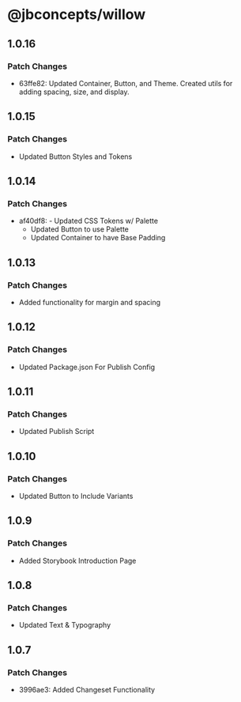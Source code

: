 # @jbconcepts/willow

## 1.0.16

### Patch Changes

- 63ffe82: Updated Container, Button, and Theme. Created utils for adding spacing, size, and display.

## 1.0.15

### Patch Changes

- Updated Button Styles and Tokens

## 1.0.14

### Patch Changes

- af40df8: - Updated CSS Tokens w/ Palette
  - Updated Button to use Palette
  - Updated Container to have Base Padding

## 1.0.13

### Patch Changes

- Added functionality for margin and spacing

## 1.0.12

### Patch Changes

- Updated Package.json For Publish Config

## 1.0.11

### Patch Changes

- Updated Publish Script

## 1.0.10

### Patch Changes

- Updated Button to Include Variants

## 1.0.9

### Patch Changes

- Added Storybook Introduction Page

## 1.0.8

### Patch Changes

- Updated Text & Typography

## 1.0.7

### Patch Changes

- 3996ae3: Added Changeset Functionality
